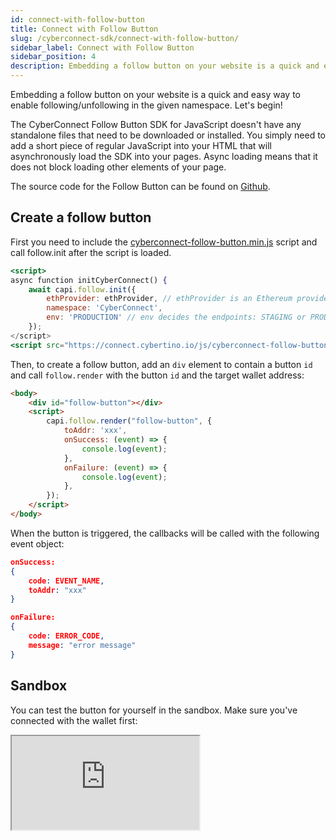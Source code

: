 ```yaml
---
id: connect-with-follow-button
title: Connect with Follow Button
slug: /cyberconnect-sdk/connect-with-follow-button/
sidebar_label: Connect with Follow Button
sidebar_position: 4
description: Embedding a follow button on your website is a quick and easy way to enable following/unfollowing in the given namespace.
---
```


Embedding a follow button on your website is a quick and easy way to enable following/unfollowing in the given namespace. Let's begin!

The CyberConnect Follow Button SDK for JavaScript doesn't have any standalone files that need to be downloaded or installed. You simply need to add a short piece of regular JavaScript into your HTML that will asynchronously load the SDK into your pages. Async loading means that it does not block loading other elements of your page.

The source code for the Follow Button can be found on [Github](https://github.com/cyberconnecthq/follow-button).

## Create a follow button

First you need to include the [cyberconnect-follow-button.min.js](https://connect.cybertino.io/js/cyberconnect-follow-button.min.js) script and call follow.init after the script is loaded.

```jsx
<script>
async function initCyberConnect() {
    await capi.follow.init({
        ethProvider: ethProvider, // ethProvider is an Ethereum provider
	    namespace: 'CyberConnect',
	    env: 'PRODUCTION' // env decides the endpoints: STAGING or PRODUCTION (default)
    });
</script>
<script src="https://connect.cybertino.io/js/cyberconnect-follow-button.min.js" defer onload="initCyberConnect"></script>
```

Then, to create a follow button, add an `div` element to contain a button `id` and call `follow.render` with the button `id` and the target wallet address:

```html
<body>
    <div id="follow-button"></div>
    <script>
        capi.follow.render("follow-button", {
            toAddr: 'xxx',
            onSuccess: (event) => {
                console.log(event);
            },
            onFailure: (event) => {
                console.log(event);
            },
        });
    </script>
</body>
```

When the button is triggered, the callbacks will be called with the following event object:

```json
onSuccess:
{
    code: EVENT_NAME,
    toAddr: "xxx"
}

onFailure:
{
    code: ERROR_CODE,
    message: "error message"
}
```

## Sandbox

You can test the button for yourself in the sandbox. Make sure you've connected with the wallet first:

<iframe src="https://codesandbox.io/embed/connect-with-follow-button-lujbw8?codemirror=1&fontsize=14&hidenavigation=0&theme=dark&runonclick=1&view=split"
    title="connect-with-follow-button"
    allow="accelerometer; ambient-light-sensor; camera; encrypted-media; geolocation; gyroscope; hid; microphone; midi; payment; usb; vr; xr-spatial-tracking"
    sandbox="allow-forms allow-modals allow-popups allow-presentation allow-same-origin allow-scripts"
></iframe>
